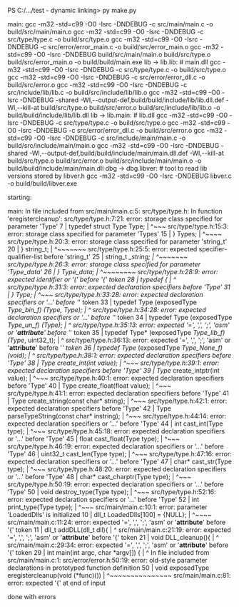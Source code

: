 PS C:/.../test - dynamic linking> py make.py

main:
        gcc -m32 -std=c99 -O0 -Isrc -DNDEBUG -c src/main/main.c -o build/src/main/main.o
        gcc -m32 -std=c99 -O0 -Isrc -DNDEBUG -c src/type/type.c -o build/src/type.o
        gcc -m32 -std=c99 -O0 -Isrc -DNDEBUG -c src/error/error_main.c -o build/src/error_main.o
        gcc -m32 -std=c99 -O0 -Isrc -DNDEBUG build/src/main/main.o build/src/type.o build/src/error_main.o -o build/build/main.exe
lib -> lib.lib: # main.dll
        gcc -m32 -std=c99 -O0 -Isrc -DNDEBUG -c src/type/type.c -o build/src/type.o
        gcc -m32 -std=c99 -O0 -Isrc -DNDEBUG -c src/error/error_dll.c -o build/src/error.o
        gcc -m32 -std=c99 -O0 -Isrc -DNDEBUG -c src/include/lib/lib.c -o build/src/include/lib/lib.o
        gcc -m32 -std=c99 -O0 -Isrc -DNDEBUG -shared -Wl,--output-def,build/build/include/lib/lib.dll.def -Wl,--kill-at build/src/type.o build/src/error.o build/src/include/lib/lib.o -o build/build/include/lib/lib.dll
lib -> lib.main: # lib.dll
        gcc -m32 -std=c99 -O0 -Isrc -DNDEBUG -c src/type/type.c -o build/src/type.o
        gcc -m32 -std=c99 -O0 -Isrc -DNDEBUG -c src/error/error_dll.c -o build/src/error.o
        gcc -m32 -std=c99 -O0 -Isrc -DNDEBUG -c src/include/main/main.c -o build/src/include/main/main.o
        gcc -m32 -std=c99 -O0 -Isrc -DNDEBUG -shared -Wl,--output-def,build/build/include/main/main.dll.def -Wl,--kill-at build/src/type.o build/src/error.o build/src/include/main/main.o -o build/build/include/main/main.dll
dbg -> dbg.libver: # tool to read lib versions stored by libver.h
        gcc -m32 -std=c99 -O0 -Isrc -DNDEBUG libver.c -o build/build/libver.exe


starting:

main:
In file included from src/main/main.c:5:
src/type/type.h: In function 'eregistercleanup':
src/type/type.h:7:21: error: storage class specified for parameter 'Type'
    7 | typedef struct Type Type;
      |                     ^~~~
src/type/type.h:15:3: error: storage class specified for parameter 'Types'
   15 | } Types;
      |   ^~~~~
src/type/type.h:20:3: error: storage class specified for parameter 'string_t'
   20 | } string_t;
      |   ^~~~~~~~
src/type/type.h:25:5: error: expected specifier-qualifier-list before 'string_t'
   25 |     string_t *_string;
      |     ^~~~~~~~
src/type/type.h:26:3: error: storage class specified for parameter 'Type_data'
   26 | } Type_data;
      |   ^~~~~~~~~
src/type/type.h:28:9: error: expected identifier or '(' before '{' token
   28 | typedef {
      |         ^
src/type/type.h:31:3: error: expected declaration specifiers before 'Type'
   31 | } Type;
      |   ^~~~
src/type/type.h:33:28: error: expected declaration specifiers or '...' before '*' token
   33 | typedef Type  (exposedType *Type_bin_f) (Type, Type);
      |                            ^
src/type/type.h:34:28: error: expected declaration specifiers or '...' before '*' token
   34 | typedef Type  (exposedType *Type_un_f) (Type);
      |                            ^
src/type/type.h:35:13: error: expected '=', ',', ';', 'asm' or '__attribute__' before '*' token
   35 | typedef Type* (exposedType *Type_lib_f) (Type*, uint32_t);
      |             ^
src/type/type.h:36:13: error: expected '=', ',', ';', 'asm' or '__attribute__' before '*' token
   36 | typedef Type* (exposedType *Type_None_f) (void);
      |             ^
src/type/type.h:38:1: error: expected declaration specifiers before 'Type'
   38 | Type create_int(int value);
      | ^~~~
src/type/type.h:39:1: error: expected declaration specifiers before 'Type'
   39 | Type* create_intptr(int value);
      | ^~~~
src/type/type.h:40:1: error: expected declaration specifiers before 'Type'
   40 | Type create_float(float value);
      | ^~~~
src/type/type.h:41:1: error: expected declaration specifiers before 'Type'
   41 | Type create_string(const char* string);
      | ^~~~
src/type/type.h:42:1: error: expected declaration specifiers before 'Type'
   42 | Type parseTypeString(const char* instring);
      | ^~~~
src/type/type.h:44:14: error: expected declaration specifiers or '...' before 'Type'
   44 | int cast_int(Type type);
      |              ^~~~
src/type/type.h:45:18: error: expected declaration specifiers or '...' before 'Type'
   45 | float cast_float(Type type);
      |                  ^~~~
src/type/type.h:46:19: error: expected declaration specifiers or '...' before 'Type'
   46 | uint32_t cast_len(Type type);
      |                   ^~~~
src/type/type.h:47:16: error: expected declaration specifiers or '...' before 'Type'
   47 | char* cast_str(Type type);
      |                ^~~~
src/type/type.h:48:20: error: expected declaration specifiers or '...' before 'Type'
   48 | char* cast_charptr(Type type);
      |                    ^~~~
src/type/type.h:50:19: error: expected declaration specifiers or '...' before 'Type'
   50 | void destroy_type(Type type);
      |                   ^~~~
src/type/type.h:52:16: error: expected declaration specifiers or '...' before 'Type'
   52 | int print_type(Type type);
      |                ^~~~
src/main/main.c:10:1: error: parameter 'LoadedDlls' is initialized
   10 | dll_t LoadedDlls[100] = {NULL};
      | ^~~~~
src/main/main.c:11:24: error: expected '=', ',', ';', 'asm' or '__attribute__' before '{' token
   11 | dll_t addDLL(dll_t dll){
      |                        ^
src/main/main.c:21:19: error: expected '=', ',', ';', 'asm' or '__attribute__' before '{' token
   21 | void DLL_cleanup(){
      |                   ^
src/main/main.c:29:34: error: expected '=', ',', ';', 'asm' or '__attribute__' before '{' token
   29 | int main(int argc, char *argv[]) {
      |                                  ^
In file included from src/main/main.c:1:
src/error/error.h:50:19: error: old-style parameter declarations in prototyped function definition
   50 | void  exposedType eregistercleanup(void (*func)())
      |                   ^~~~~~~~~~~~~~~~
src/main/main.c:81: error: expected '{' at end of input


done with errors
